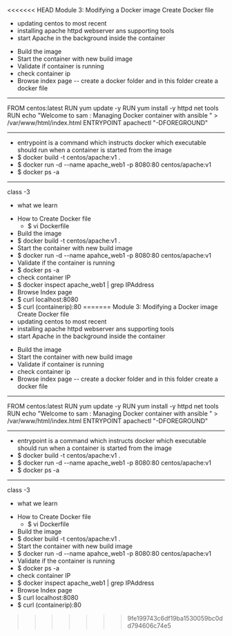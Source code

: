 <<<<<<< HEAD
Module 3: Modifying a Docker image
Create Docker file 
- updating centos to most recent
- installing apache httpd webserver ans supporting tools
- start Apache in the background inside the container
* Build the image
* Start the container with new build image
* Validate if container is running
* check container ip
* Browse index page
-- create a docker folder and in this folder create a docker file
********************
FROM centos:latest
RUN yum update -y
RUN yum install -y httpd net tools
RUN echo "Welcome to sam : Managing Docker container with ansible " > /var/www/html/index.html
ENTRYPOINT apachectl "-DFOREGROUND"
*******************
- entrypoint is a command which instructs docker which executable should run when a container is started from the image 
- $ docker build -t centos/apache:v1 .
- $ docker run -d --name apache_web1 -p 8080:80 centos/apache:v1
- $ docker ps -a
-------------------------
class -3
* what we learn
- How to Create Docker file
  - $ vi Dockerfile
- Build the image
 - $ docker build -t centos/apache:v1 .
- Start the container with new build image
 - $ docker run -d --name apahce_web1 -p 8080:80 centos/apache:v1
- Validate if the container is running
 - $ docker ps -a
- check container IP
 - $ docker inspect apache_web1 | grep IPAddress
- Browse Index page
 - $ curl localhost:8080
 - $ curl (containerip):80
=======
Module 3: Modifying a Docker image
Create Docker file 
- updating centos to most recent
- installing apache httpd webserver ans supporting tools
- start Apache in the background inside the container
* Build the image
* Start the container with new build image
* Validate if container is running
* check container ip
* Browse index page
-- create a docker folder and in this folder create a docker file
********************
FROM centos:latest
RUN yum update -y
RUN yum install -y httpd net tools
RUN echo "Welcome to sam : Managing Docker container with ansible " > /var/www/html/index.html
ENTRYPOINT apachectl "-DFOREGROUND"
*******************
- entrypoint is a command which instructs docker which executable should run when a container is started from the image 
- $ docker build -t centos/apache:v1 .
- $ docker run -d --name apache_web1 -p 8080:80 centos/apache:v1
- $ docker ps -a
-------------------------
class -3
* what we learn
- How to Create Docker file
  - $ vi Dockerfile
- Build the image
 - $ docker build -t centos/apache:v1 .
- Start the container with new build image
 - $ docker run -d --name apahce_web1 -p 8080:80 centos/apache:v1
- Validate if the container is running
 - $ docker ps -a
- check container IP
 - $ docker inspect apache_web1 | grep IPAddress
- Browse Index page
 - $ curl localhost:8080
 - $ curl (containerip):80
>>>>>>> 9fe199743c6df19ba1530059bc0dd794606c74e5
  